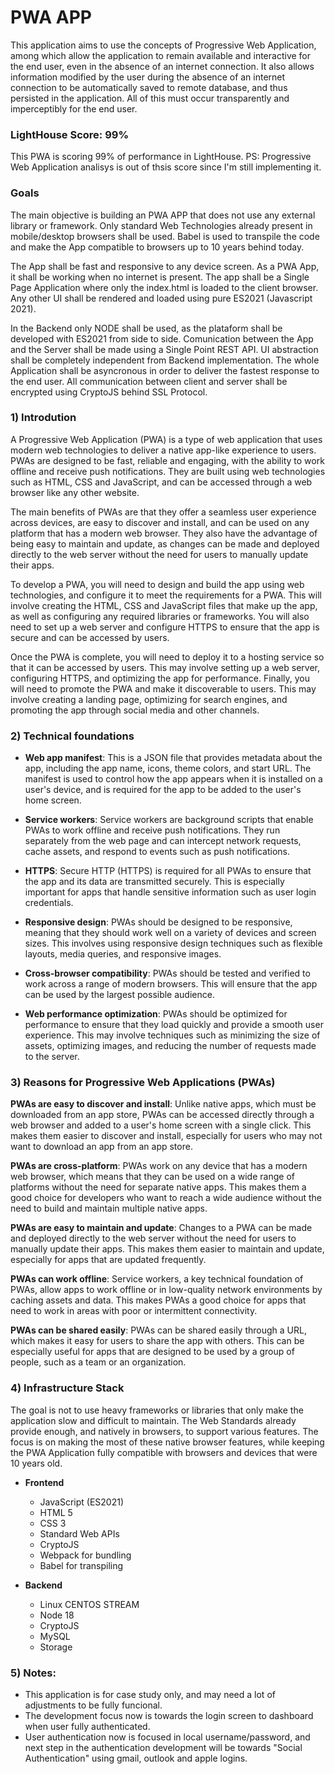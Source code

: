 # PWA APP

This application aims to use the concepts of Progressive Web Application, among which allow the application to remain available and interactive for the end user, even in the absence of an internet connection. It also allows information modified by the user during the absence of an internet connection to be automatically saved to remote database, and thus persisted in the application. All of this must occur transparently and imperceptibly for the end user.

### LightHouse Score: 99%
This PWA is scoring 99% of performance in LightHouse. 
PS: Progressive Web Application analisys is out of thsis score since I'm still implementing it.

### Goals
The main objective is building an PWA APP that does not use any external library or framework. Only standard Web Technologies already present in mobile/desktop browsers shall be used. Babel is used to transpile the code and make the App compatible to browsers up to 10 years behind today.

The App shall be fast and responsive to any device screen. As a PWA App, it shall be working when no internet is present. The app shall be a Single Page Application where only the index.html is loaded to the client browser. Any other UI shall be rendered and loaded using pure ES2021 (Javascript 2021). 

In the Backend only NODE shall be used, as the plataform shall be developed with ES2021 from side to side. Comunication between the App and the Server shall be made using a Single Point REST API. UI abstraction shall be completely independent from Backend implementation. The whole Application shall be asyncronous in order to deliver the fastest response to the end user. All communication between client and server shall be encrypted using CryptoJS behind SSL Protocol.

### 1) Introdution

A Progressive Web Application (PWA) is a type of web application that uses modern web technologies to deliver a native app-like experience to users. PWAs are designed to be fast, reliable and engaging, with the ability to work offline and receive push notifications. They are built using web technologies such as HTML, CSS and JavaScript, and can be accessed through a web browser like any other website.

The main benefits of PWAs are that they offer a seamless user experience across devices, are easy to discover and install, and can be used on any platform that has a modern web browser. They also have the advantage of being easy to maintain and update, as changes can be made and deployed directly to the web server without the need for users to manually update their apps.

To develop a PWA, you will need to design and build the app using web technologies, and configure it to meet the requirements for a PWA. This will involve creating the HTML, CSS and JavaScript files that make up the app, as well as configuring any required libraries or frameworks. You will also need to set up a web server and configure HTTPS to ensure that the app is secure and can be accessed by users.

Once the PWA is complete, you will need to deploy it to a hosting service so that it can be accessed by users. This may involve setting up a web server, configuring HTTPS, and optimizing the app for performance. Finally, you will need to promote the PWA and make it discoverable to users. This may involve creating a landing page, optimizing for search engines, and promoting the app through social media and other channels.

### 2) Technical foundations

- **Web app manifest**: This is a JSON file that provides metadata about the app, including the app name, icons, theme colors, and start URL. The manifest is used to control how the app appears when it is installed on a user's device, and is required for the app to be added to the user's home screen.

- **Service workers**: Service workers are background scripts that enable PWAs to work offline and receive push notifications. They run separately from the web page and can intercept network requests, cache assets, and respond to events such as push notifications.

- **HTTPS**: Secure HTTP (HTTPS) is required for all PWAs to ensure that the app and its data are transmitted securely. This is especially important for apps that handle sensitive information such as user login credentials.

- **Responsive design**: PWAs should be designed to be responsive, meaning that they should work well on a variety of devices and screen sizes. This involves using responsive design techniques such as flexible layouts, media queries, and responsive images.

- **Cross-browser compatibility**: PWAs should be tested and verified to work across a range of modern browsers. This will ensure that the app can be used by the largest possible audience.

- **Web performance optimization**: PWAs should be optimized for performance to ensure that they load quickly and provide a smooth user experience. This may involve techniques such as minimizing the size of assets, optimizing images, and reducing the number of requests made to the server.

### 3) Reasons for Progressive Web Applications (PWAs)

**PWAs are easy to discover and install**: Unlike native apps, which must be downloaded from an app store, PWAs can be accessed directly through a web browser and added to a user's home screen with a single click. This makes them easier to discover and install, especially for users who may not want to download an app from an app store.

**PWAs are cross-platform**: PWAs work on any device that has a modern web browser, which means that they can be used on a wide range of platforms without the need for separate native apps. This makes them a good choice for developers who want to reach a wide audience without the need to build and maintain multiple native apps.

**PWAs are easy to maintain and update**: Changes to a PWA can be made and deployed directly to the web server without the need for users to manually update their apps. This makes them easier to maintain and update, especially for apps that are updated frequently.

**PWAs can work offline**: Service workers, a key technical foundation of PWAs, allow apps to work offline or in low-quality network environments by caching assets and data. This makes PWAs a good choice for apps that need to work in areas with poor or intermittent connectivity.

**PWAs can be shared easily**: PWAs can be shared easily through a URL, which makes it easy for users to share the app with others. This can be especially useful for apps that are designed to be used by a group of people, such as a team or an organization.

### 4) Infrastructure Stack

The goal is not to use heavy frameworks or libraries that only make the application slow and difficult to maintain. The Web Standards already provide enough, and natively in browsers, to support various features. The focus is on making the most of these native browser features, while keeping the PWA Application fully compatible with browsers and devices that were 10 years old.

- **Frontend**
  - JavaScript (ES2021)
  - HTML 5
  - CSS 3
  - Standard Web APIs
  - CryptoJS
  - Webpack for bundling
  - Babel for transpiling

- **Backend**
  - Linux CENTOS STREAM
  - Node 18
  - CryptoJS
  - MySQL
  - Storage

### 5) Notes:

- This application is for case study only, and may need a lot of adjustments to be fully funcional. 
- The development focus now is towards the login screen to dashboard when user fully authenticated. 
- User authentication now is focused in local username/password, and next step in the authentication development will be towards "Social Authentication" using gmail, outlook and apple logins. 

